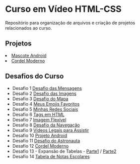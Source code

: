 # Curso em Vídeo HTML-CSS
<link rel="shortcut icon" href="pasta.png" type="image/x-icon">
 <p>Repositório para organização de arquivos e criação de projetos relacionados ao curso.</p>
 <h2>Projetos</h2>
 <li><a href="https://ronaldfb.github.io/projeto-android/index.html" target="_blank" rel="external">Mascote Android
 <li><a href="https://ronaldfb.github.io/projeto-cordel/index.html" target="_blank" rel="external">Cordel Moderno</a>

 <h2>Desafios do Curso</h2>
 <ul>
    <li>Desafio 1 <a href="https://ronaldfb.github.io/html-css/desafios/d001/index.html" target="_blank" rel="external">Desafio das Mensagens</a>
    <li>Desafio 2 <a href="https://ronaldfb.github.io/html-css/desafios/d002/index.html" target="_blank" rel="external">Desafio das Imagens</a>
    <li>Desafio 3 <a href="https://ronaldfb.github.io/html-css/desafios/d003/index.html" target="_blank" rel="external">Desafio do Mapa </a>
    <li>Desafio 4 <a href="https://ronaldfb.github.io/html-css/desafios/d004/index.html" target="_blank" rel="external">Meus Emojis Favoritos</a>
    <li>Desafio 5 <a href="https://ronaldfb.github.io/html-css/desafios/d005/d005.html" target="_blank" rel="external">Minhas Redes Sociais</a>
    <li>Desafio 6 <a href="https://ronaldfb.github.io/html-css/desafios/d006/index.html" target="_blank" rel="external">Tags em HTML</a>
    <li>Desafio 7 <a href="https://ronaldfb.github.io/html-css/desafios/d007/index.html" target="_blank" rel="external">Imagem Flexível</a>
    <li>Desafio 8 <a href="https://ronaldfb.github.io/html-css/desafios/d008/index.html" target="_blank" rel="external">Desafio da Navegação</a>
    <li>Desafio 9 <a href="https://ronaldfb.github.io/html-css/desafios/d009/index.html" target="_blank" rel="external">Vídeos Legais para Assistir</a>
    <li>Desafio 10 <a href="https://ronaldfb.github.io/html-css/desafios/d010/android.html" target="_blank" rel="external">Projeto Android</a>
    <li>Desafio 11 <a href="https://ronaldfb.github.io/html-css/desafios/d011/index.html" target="_blank" rel="external">Desafio do Astronauta</a>
    <li>Desafio 12 <a href="https://ronaldfb.github.io/html-css/desafios/d012/index.html" target="_blank" rel="external">Cordel Moderno</a>
    <li>Desafio 13 - Expansão de Tabelas - <a href="https://ronaldfb.github.io/html-css/desafios/d013/d013a.html" target="_blank" rel="external">Parte1</a>
    /
    <a href="https://ronaldfb.github.io/html-css/desafios/d013/d013b.html" target="_blank" rel="external">Parte2</a>
    <li>Desafio 14 <a href="https://ronaldfb.github.io/html-css/desafios/d014/index.html" target="_blank" rel="external"> Tabela de Notas Escolares</a>
